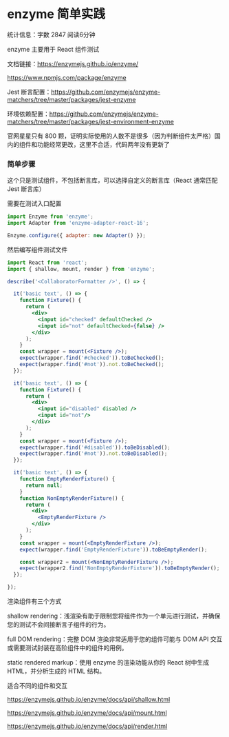 # enzyme 简单实践

统计信息：字数 2847  阅读6分钟


enzyme 主要用于 React 组件测试

文档链接：https://enzymejs.github.io/enzyme/

https://www.npmjs.com/package/enzyme

Jest 断言配置：https://github.com/enzymejs/enzyme-matchers/tree/master/packages/jest-enzyme

环境依赖配置：https://github.com/enzymejs/enzyme-matchers/tree/master/packages/jest-environment-enzyme

官网星星只有 800 颗，证明实际使用的人数不是很多（因为判断组件太严格）国内的组件和功能经常更改，这里不合适，代码两年没有更新了

### 简单步骤

这个只是测试组件，不包括断言库，可以选择自定义的断言库（React 通常匹配 Jest 断言库）

需要在测试入口配置

~~~js
import Enzyme from 'enzyme';
import Adapter from 'enzyme-adapter-react-16';

Enzyme.configure({ adapter: new Adapter() });
~~~

然后编写组件测试文件

~~~jsx
import React from 'react';
import { shallow, mount, render } from 'enzyme';

describe('<CollaboratorFormatter />', () => {

  it('basic text', () => {
    function Fixture() {
      return (
        <div>
          <input id="checked" defaultChecked />
          <input id="not" defaultChecked={false} />
        </div>
      );
    }
    const wrapper = mount(<Fixture />);
    expect(wrapper.find('#checked')).toBeChecked();
    expect(wrapper.find('#not')).not.toBeChecked();
  });

  it('basic text', () => {
    function Fixture() {
      return (
        <div>
          <input id="disabled" disabled />
          <input id="not"/>
        </div>
      );
    }
    const wrapper = mount(<Fixture />);
    expect(wrapper.find('#disabled')).toBeDisabled();
    expect(wrapper.find('#not')).not.toBeDisabled();
  });

  it('basic text', () => {
    function EmptyRenderFixture() {
      return null;
    }
    function NonEmptyRenderFixture() {
      return (
        <div>
          <EmptyRenderFixture />
        </div>
      );
    }
    const wrapper = mount(<EmptyRenderFixture />);
    expect(wrapper.find('EmptyRenderFixture')).toBeEmptyRender();

    const wrapper2 = mount(<NonEmptyRenderFixture />);
    expect(wrapper2.find('NonEmptyRenderFixture')).toBeEmptyRender();
  });

});

~~~

渲染组件有三个方式

shallow rendering：浅渲染有助于限制您将组件作为一个单元进行测试，并确保您的测试不会间接断言子组件的行为。

full DOM rendering：完整 DOM 渲染非常适用于您的组件可能与 DOM API 交互或需要测试封装在高阶组件中的组件的用例。

static rendered markup：使用 enzyme 的渲染功能从你的 React 树中生成 HTML，并分析生成的 HTML 结构。

适合不同的组件和交互

https://enzymejs.github.io/enzyme/docs/api/shallow.html

https://enzymejs.github.io/enzyme/docs/api/mount.html

https://enzymejs.github.io/enzyme/docs/api/render.html

